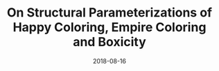 ---
title: "On Structural Parameterizations of Happy Coloring, Empire Coloring and Boxicity"
collection: publications
date: 2018-08-16
venue: 'WALCOM'
paperurl: 'https://link.springer.com/chapter/10.1007%2F978-3-319-75172-6_20'
citation: 'Your Name, You. (2015). &quot;On Structural Parameterizations of Happy Coloring, Empire Coloring and Boxicity.&quot; <i>Journal 1</i>. 1(3).'
permalink: /publication/2015-10-01-paper-title-number-10
excerpt: 'This paper is about the number 3. The number 4 is left for future work.'
---